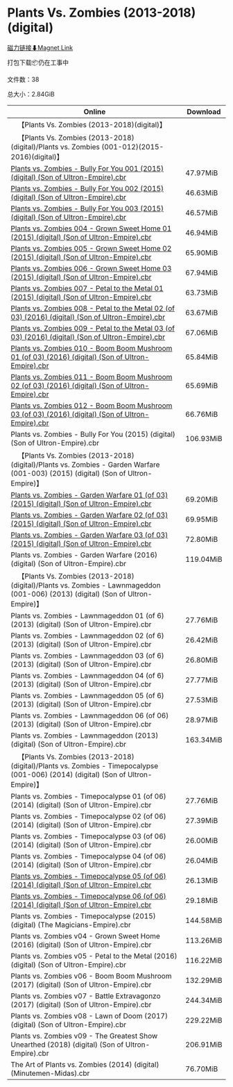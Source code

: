 # Plants Vs. Zombies (2013-2018)(digital)

[磁力链接⬇Magnet Link](magnet:?xt=urn:btih:8b7ecab8334fd9bab2108f8ae8f49a74de7645a5&dn=Plants%20Vs.%20Zombies%20%282013-2018%29%28digital%29)

打包下载📦仍在工事中

文件数：38

总大小：2.84GiB

Online | Download
--- | ---
&emsp;【Plants Vs. Zombies (2013-2018)(digital)】 | 
&emsp;【Plants Vs. Zombies (2013-2018)(digital)/Plants vs. Zombies (001-012)(2015-2016)(digital)】 | 
[Plants vs. Zombies - Bully For You 001 (2015) (digital) (Son of Ultron-Empire).cbr](https://github.com/alicewish/markdown/blob/master/comic/Plants-vs-Zombies-Bully-For-You-001-2015-digital-Son-of-Ultron-Empire-cbr.md) | 47.97MiB
[Plants vs. Zombies - Bully For You 002 (2015) (digital) (Son of Ultron-Empire).cbr](https://github.com/alicewish/markdown/blob/master/comic/Plants-vs-Zombies-Bully-For-You-002-2015-digital-Son-of-Ultron-Empire-cbr.md) | 46.63MiB
[Plants vs. Zombies - Bully For You 003 (2015) (digital) (Son of Ultron-Empire).cbr](https://github.com/alicewish/markdown/blob/master/comic/Plants-vs-Zombies-Bully-For-You-003-2015-digital-Son-of-Ultron-Empire-cbr.md) | 46.57MiB
[Plants vs. Zombies 004 - Grown Sweet Home 01 (2015) (digital) (Son of Ultron-Empire).cbr](https://github.com/alicewish/markdown/blob/master/comic/Plants-vs-Zombies-004-Grown-Sweet-Home-01-2015-digital-Son-of-Ultron-Empire-cbr.md) | 46.94MiB
[Plants vs. Zombies 005 - Grown Sweet Home 02 (2015) (digital) (Son of Ultron-Empire).cbr](https://github.com/alicewish/markdown/blob/master/comic/Plants-vs-Zombies-005-Grown-Sweet-Home-02-2015-digital-Son-of-Ultron-Empire-cbr.md) | 65.90MiB
[Plants vs. Zombies 006 - Grown Sweet Home 03 (2015) (digital) (Son of Ultron-Empire).cbr](https://github.com/alicewish/markdown/blob/master/comic/Plants-vs-Zombies-006-Grown-Sweet-Home-03-2015-digital-Son-of-Ultron-Empire-cbr.md) | 67.94MiB
[Plants vs. Zombies 007 - Petal to the Metal 01 (2015) (digital) (Son of Ultron-Empire).cbr](https://github.com/alicewish/markdown/blob/master/comic/Plants-vs-Zombies-007-Petal-to-Metal-01-2015-digital-Son-of-Ultron-Empire-cbr.md) | 63.73MiB
[Plants vs. Zombies 008 - Petal to the Metal 02 (of 03) (2016) (digital) (Son of Ultron-Empire).cbr](https://github.com/alicewish/markdown/blob/master/comic/Plants-vs-Zombies-008-Petal-to-Metal-02-of-03-2016-digital-Son-of-Ultron-Empire-cbr.md) | 63.67MiB
[Plants vs. Zombies 009 - Petal to the Metal 03 (of 03) (2016) (digital) (Son of Ultron-Empire).cbr](https://github.com/alicewish/markdown/blob/master/comic/Plants-vs-Zombies-009-Petal-to-Metal-03-of-03-2016-digital-Son-of-Ultron-Empire-cbr.md) | 67.06MiB
[Plants vs. Zombies 010 - Boom Boom Mushroom 01 (of 03) (2016) (digital) (Son of Ultron-Empire).cbr](https://github.com/alicewish/markdown/blob/master/comic/Plants-vs-Zombies-010-Boom-Boom-Mushroom-01-of-03-2016-digital-Son-of-Ultron-Empire-cbr.md) | 65.84MiB
[Plants vs. Zombies 011 - Boom Boom Mushroom 02 (of 03) (2016) (digital) (Son of Ultron-Empire).cbr](https://github.com/alicewish/markdown/blob/master/comic/Plants-vs-Zombies-011-Boom-Boom-Mushroom-02-of-03-2016-digital-Son-of-Ultron-Empire-cbr.md) | 65.69MiB
[Plants vs. Zombies 012 - Boom Boom Mushroom 03 (of 03) (2016) (digital) (Son of Ultron-Empire).cbr](https://github.com/alicewish/markdown/blob/master/comic/Plants-vs-Zombies-012-Boom-Boom-Mushroom-03-of-03-2016-digital-Son-of-Ultron-Empire-cbr.md) | 66.76MiB
Plants vs. Zombies - Bully For You (2015) (digital) (Son of Ultron-Empire).cbr | 106.93MiB
&emsp;【Plants Vs. Zombies (2013-2018)(digital)/Plants vs. Zombies - Garden Warfare (001-003) (2015) (digital) (Son of Ultron-Empire)】 | 
[Plants vs. Zombies - Garden Warfare 01 (of 03) (2015) (digital) (Son of Ultron-Empire).cbr](https://github.com/alicewish/markdown/blob/master/comic/Plants-vs-Zombies-Garden-Warfare-01-of-03-2015-digital-Son-of-Ultron-Empire-cbr.md) | 69.20MiB
[Plants vs. Zombies - Garden Warfare 02 (of 03) (2015) (digital) (Son of Ultron-Empire).cbr](https://github.com/alicewish/markdown/blob/master/comic/Plants-vs-Zombies-Garden-Warfare-02-of-03-2015-digital-Son-of-Ultron-Empire-cbr.md) | 69.95MiB
[Plants vs. Zombies - Garden Warfare 03 (of 03) (2015) (digital) (Son of Ultron-Empire).cbr](https://github.com/alicewish/markdown/blob/master/comic/Plants-vs-Zombies-Garden-Warfare-03-of-03-2015-digital-Son-of-Ultron-Empire-cbr.md) | 72.80MiB
Plants vs. Zombies - Garden Warfare (2016) (digital) (Son of Ultron-Empire).cbr | 119.04MiB
&emsp;【Plants Vs. Zombies (2013-2018)(digital)/Plants vs. Zombies - Lawnmageddon (001-006) (2013) (digital) (Son of Ultron-Empire)】 | 
Plants vs. Zombies - Lawnmageddon 01 (of 6) (2013) (digital) (Son of Ultron-Empire).cbr | 27.76MiB
Plants vs. Zombies - Lawnmageddon 02 (of 6) (2013) (digital) (Son of Ultron-Empire).cbr | 26.42MiB
Plants vs. Zombies - Lawnmageddon 03 (of 6) (2013) (digital) (Son of Ultron-Empire).cbr | 26.80MiB
Plants vs. Zombies - Lawnmageddon 04 (of 6) (2013) (digital) (Son of Ultron-Empire).cbr | 27.77MiB
Plants vs. Zombies - Lawnmageddon 05 (of 6) (2013) (digital) (Son of Ultron-Empire).cbr | 27.53MiB
Plants vs. Zombies - Lawnmageddon 06 (of 06) (2013) (digital) (Son of Ultron-Empire).cbr | 28.97MiB
Plants vs. Zombies - Lawnmageddon (2013) (digital) (Son of Ultron-Empire).cbr | 163.34MiB
&emsp;【Plants Vs. Zombies (2013-2018)(digital)/Plants vs. Zombies - Timepocalypse (001-006) (2014) (digital) (Son of Ultron-Empire)】 | 
Plants vs. Zombies - Timepocalypse 01 (of 06) (2014) (digital) (Son of Ultron-Empire).cbr | 27.76MiB
Plants vs. Zombies - Timepocalypse 02 (of 06) (2014) (digital) (Son of Ultron-Empire).cbr | 27.39MiB
Plants vs. Zombies - Timepocalypse 03 (of 06) (2014) (digital) (Son of Ultron-Empire).cbr | 26.00MiB
Plants vs. Zombies - Timepocalypse 04 (of 06) (2014) (digital) (Son of Ultron-Empire).cbr | 26.04MiB
[Plants vs. Zombies - Timepocalypse 05 (of 06) (2014) (digital) (Son of Ultron-Empire).cbr](https://github.com/alicewish/markdown/blob/master/comic/Plants-vs-Zombies-Timepocalypse-05-of-06-2014-digital-Son-of-Ultron-Empire-cbr.md) | 26.13MiB
[Plants vs. Zombies - Timepocalypse 06 (of 06) (2014) (digital) (Son of Ultron-Empire).cbr](https://github.com/alicewish/markdown/blob/master/comic/Plants-vs-Zombies-Timepocalypse-06-of-06-2014-digital-Son-of-Ultron-Empire-cbr.md) | 29.18MiB
Plants vs. Zombies - Timepocalypse (2015) (digital) (The Magicians-Empire).cbr | 144.58MiB
Plants vs. Zombies v04 - Grown Sweet Home (2016) (digital) (Son of Ultron-Empire).cbr | 113.26MiB
Plants vs. Zombies v05 - Petal to the Metal (2016) (digital) (Son of Ultron-Empire).cbr | 116.22MiB
Plants vs. Zombies v06 - Boom Boom Mushroom (2017) (digital) (Son of Ultron-Empire).cbr | 132.29MiB
Plants vs. Zombies v07 - Battle Extravagonzo (2017) (digital) (Son of Ultron-Empire).cbr | 244.34MiB
Plants vs. Zombies v08 - Lawn of Doom (2017) (digital) (Son of Ultron-Empire).cbr | 229.22MiB
Plants vs. Zombies v09 - The Greatest Show Unearthed (2018) (digital) (Son of Ultron-Empire).cbr | 206.91MiB
The Art of Plants vs. Zombies (2014) (digital) (Minutemen-Midas).cbr | 76.70MiB